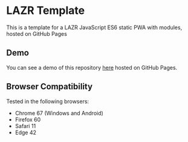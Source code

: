 # LAZR Template

This is a template for a LAZR JavaScript ES6 static PWA with modules, hosted on GitHub Pages

## Demo

You can see a demo of this repository [here](https://laz-r.github.io/tests-css) hosted on GitHub Pages.

## Browser Compatibility

Tested in the following browsers:

* Chrome 67 (Windows and Android)
* Firefox 60
* Safari 11
* Edge 42
